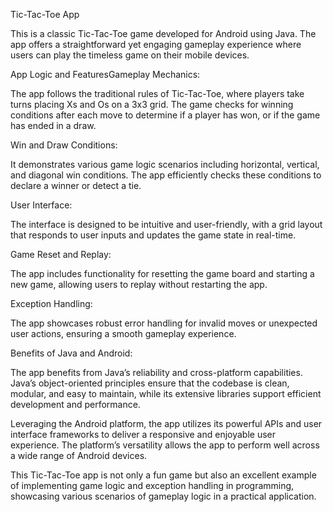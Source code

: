 Tic-Tac-Toe App

This is a classic Tic-Tac-Toe game developed for Android using Java. The app offers a straightforward yet engaging gameplay experience where users can play the timeless game on their mobile devices.

App Logic and FeaturesGameplay Mechanics: 

The app follows the traditional rules of Tic-Tac-Toe, where players take turns placing Xs and Os on a 3x3 grid. The game checks for winning conditions after each move to determine if a player has won, or if the game has ended in a draw.

Win and Draw Conditions:

It demonstrates various game logic scenarios including horizontal, vertical, and diagonal win conditions. The app efficiently checks these conditions to declare a winner or detect a tie.

User Interface:

The interface is designed to be intuitive and user-friendly, with a grid layout that responds to user inputs and updates the game state in real-time.

Game Reset and Replay:

The app includes functionality for resetting the game board and starting a new game, allowing users to replay without restarting the app.

Exception Handling:

The app showcases robust error handling for invalid moves or unexpected user actions, ensuring a smooth gameplay experience.

Benefits of Java and Android:

The app benefits from Java’s reliability and cross-platform capabilities. Java’s object-oriented principles ensure that the codebase is clean, modular, and easy to maintain, while its extensive libraries support efficient development and performance.

Leveraging the Android platform, the app utilizes its powerful APIs and user interface frameworks to deliver a responsive and enjoyable user experience. The platform’s versatility allows the app to perform well across a wide range of Android devices.

This Tic-Tac-Toe app is not only a fun game but also an excellent example of implementing game logic and exception handling in programming, showcasing various scenarios of gameplay logic in a practical application.
